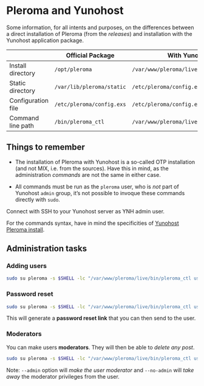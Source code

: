 # Pleroma and Yunohost

Some information, for all intents and purposes, on the differences between a direct installation of Pleroma (from the _releases_) and installation with the Yunohost application package.

|                             | Official Package           | With Yunohost                           |
| --------------------------- | -------------------------- | --------------------------------------- |
| Install directory           | `/opt/pleroma`              | `/var/www/pleroma/live/`                 |
| Static directory            | `/var/lib/pleroma/static`   | `/etc/pleroma/config.exs`                |
| Configuration file          | `/etc/pleroma/config.exs`   | `/etc/pleroma/config.exs`                |
| Command line path           | `/bin/pleroma_ctl`         | `/var/www/pleroma/live/bin/pleroma_ctl`  |

## Things to remember

- The installation of Pleroma with Yunohost is a so-called OTP installation (and not MIX, i.e. from the sources). Have this in mind, as the administration _commands_ are not the same in either case.

- All commands must be run as the `pleroma` user, who is _not_ part of Yunohost `admin` group, it’s not possible to invoque these commands directly with `sudo`.

Connect with SSH to your Yunohost server as YNH admin user.

For the commands syntax, have in mind the specificities of [Yunohost Pleroma install](./doc/yunohost.md).

## Administration tasks

### Adding users

```bash
sudo su pleroma -s $SHELL -lc "/var/www/pleroma/live/bin/pleroma_ctl user new <userName> <userEmail>"
```

### Password reset

```bash
sudo su pleroma -s $SHELL -lc "/var/www/pleroma/live/bin/pleroma_ctl user reset_password <userName>"
```

This will generate a **password reset link** that you can then send to the user.

### Moderators

You can make users **moderators**. They will then be able to _delete any post_.

```bash
sudo su pleroma -s $SHELL -lc "/var/www/pleroma/live/bin/pleroma_ctl user set <userName> --admin"
```

Note: `--admin` option will _make the user moderator_ and `--no-admin` will _take away_ the moderator privileges from the user.

